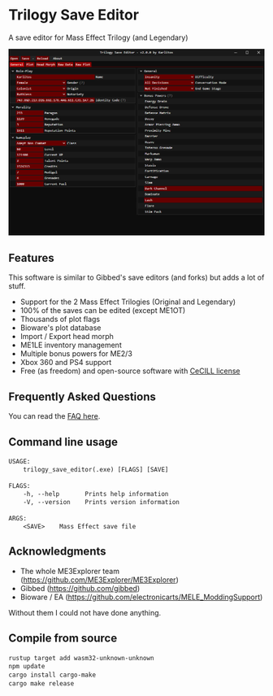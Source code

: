 # Trilogy Save Editor
A save editor for Mass Effect Trilogy (and Legendary)

![Screenshot](misc/screenshots/ME3_General.png)

## Features
This software is similar to Gibbed's save editors (and forks) but adds a lot of stuff.

- Support for the 2 Mass Effect Trilogies (Original and Legendary)
- 100% of the saves can be edited (except ME1OT)
- Thousands of plot flags
- Bioware's plot database
- Import / Export head morph
- ME1LE inventory management
- Multiple bonus powers for ME2/3
- Xbox 360 and PS4 support
- Free (as freedom) and open-source software with [CeCILL license](https://en.wikipedia.org/wiki/CeCILL)

## Frequently Asked Questions
You can read the [FAQ here](https://github.com/KarlitosVII/trilogy-save-editor/wiki/Frequently-Asked-Questions).

## Command line usage
```
USAGE:
    trilogy_save_editor(.exe) [FLAGS] [SAVE]

FLAGS:
    -h, --help       Prints help information
    -V, --version    Prints version information

ARGS:
    <SAVE>    Mass Effect save file
```

## Acknowledgments

- The whole ME3Explorer team (https://github.com/ME3Explorer/ME3Explorer)
- Gibbed (https://github.com/gibbed)
- Bioware / EA (https://github.com/electronicarts/MELE_ModdingSupport)

Without them I could not have done anything.


## Compile from source

```sh
rustup target add wasm32-unknown-unknown
npm update
cargo install cargo-make
cargo make release
```
